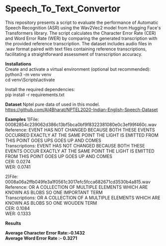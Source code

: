 # Speech_To_Text_Convertor

This repository presents a script to evaluate the performance of Automatic Speech Recognition (ASR) using the Wav2Vec2 model from Hugging Face's Transformers library. The script calculates the Character Error Rate (CER) and Word Error Rate (WER) by comparing the generated transcription with the provided reference transcription. The dataset includes audio files in .wav format paired with text files containing reference transcriptions, facilitating a straightforward assessment of transcription accuracy.

**Installations**<br>
Create and activate a virtual environment (optional but recommended):<br>
python3 -m venv venv<br>
cd venv\Scripts\activate

Install the required dependencies:<br>
pip install -r requirements.txt


**Dataset**
Nptel pure data of used in this model.<br>
https://github.com/AI4Bharat/NPTEL2020-Indian-English-Speech-Dataset<br>

**Examples**
1)File: 00082854c239062d386c13bf5bca0bf9f8322381080e0c3ef99f460c.wav<br>
Reference: EVENT HAS NOT CHANGED BECAUSE BOTH THESE EVENTS OCCURRED EXACTLY AT THE SAME POINT THE LIGHT IS EMITTED FROM THIS POINT GOES UPS GOES UP AND COMES<br>
Transcriptions: EVENT HAS NOT CHANGED BECAUSE BOTH THESE EVENTS OCCUR EXACTLY AT THE SAME POINT THE LIGHT IS EMITTED FROM THIS POINT GOES UP GOES UP AND COMES<br>
CER: 0.0274<br>
WER: 0.0741<br>

2)File: 0008a06a2ffb049fe3a1f0561c3017efc5fcca682671cd3530b4a815.wav<br>
Reference: OR A COLLECTION OF MULTIPLE ELEMENTS WHICH ARE KNOWN AS BLOBS SO ONE IMPORTANT TERM<br>
Transcriptions: OR A COLLECTION OF A MULTIPLE ELEMENTS WHICH ARE KNOWN AS BLOBS SO ONE WOUDEN TERM<br>
CER: 0.1084<br>
WER: 0.1333<br>

**Results**

**Average Character Error Rate:-0.1432**<br>
**Average Word Error Rate  :- 0.3271**




